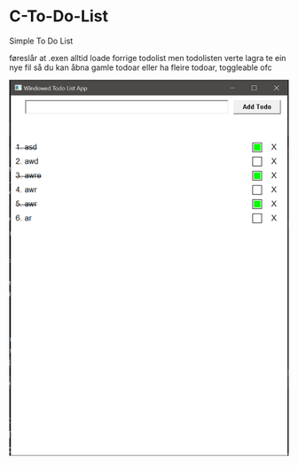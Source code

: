 # C-To-Do-List

Simple To Do List

føreslår at .exen alltid loade forrige todolist men todolisten verte lagra te ein nye fil så du kan åbna gamle todoar eller ha fleire todoar, toggleable ofc



![C-To-Do-List.exe](Screenshotpng.png)
